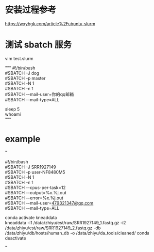 # 安装过程参考
https://wxyhgk.com/article%2Fubuntu-slurm
# 测试 sbatch 服务
vim test.slurm

"""
#!/bin/bash  
#SBATCH -J dog  
#SBATCH -p master  
#SBATCH -N 1  
#SBATCH -n 1  
#SBATCH --mail-user=你的qq邮箱  
#SBATCH --mail-type=ALL  

sleep 5   
whoami  
"""

# example
"

#!/bin/bash  
#SBATCH -J SRR1927149  
#SBATCH -p user-NF8480M5  
#SBATCH -N 1  
#SBATCH -n 1  
#SBATCH --cpus-per-task=12  
#SBATCH --output=%x.%j.out     
#SBATCH --error=%x.%j.out      
#SBATCH --mail-user=479321347@qq.com  
#SBATCH --mail-type=ALL  


conda activate kneaddata  
kneaddata -i1 /data/zhiyu/est/raw/SRR1927149_1.fastq.gz -i2 /data/zhiyu/est/raw/SRR1927149_2.fastq.gz -db /data/zhiyu/db/hosts/human_db -o /data/zhiyu/da_tools/cleaned/
conda deactivate



"
